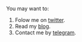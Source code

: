 You may want to:

1. Folow me on [twitter](https://twitter.com/fedya_petrakov).
2. Read my [blog](https://fpetrakov.deno.dev/).
3. Contact me by [telegram](https://t.me/fpetrakov).
